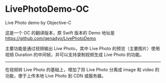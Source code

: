 # LivePhotoDemo-OC
Live Photo demo by Objective-C

这是一个 OC 的翻译版本，原 Swift 版本的 Demo 地址是 https://github.com/genadyo/LivePhotoDemo 

主要功能是通过视频输出 Live Photo，其中 Live Photo 的预览（主要图片）使用视频 Duration 的中间帧，并可以支持录制视频生成 Live Photo 的功能。

---
在视频转 Live Photo 的基础上，增加了将 Live Photo 分离成 image 和 video 的功能，便于上传本地 Live Photo 到 CDN 或服务器。
